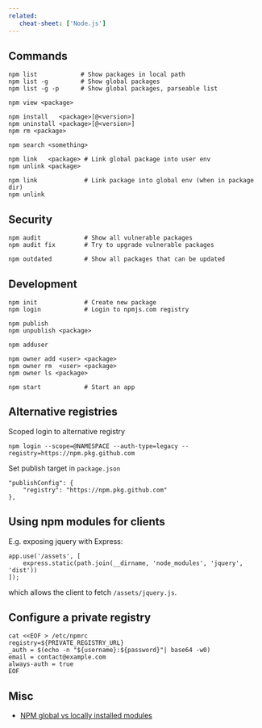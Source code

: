 ```yaml
---
related:
   cheat-sheet: ['Node.js']
---
```


## Commands

    npm list            # Show packages in local path
    npm list -g         # Show global packages
    npm list -g -p      # Show global packages, parseable list

    npm view <package>

    npm install   <package>[@<version>]
    npm uninstall <package>[@<version>]
    npm rm <package>

    npm search <something>

    npm link   <package> # Link global package into user env
    npm unlink <package>

    npm link             # Link package into global env (when in package dir)
    npm unlink

## Security

    npm audit            # Show all vulnerable packages
    npm audit fix        # Try to upgrade vulnerable packages

    npm outdated         # Show all packages that can be updated

## Development

    npm init             # Create new package
    npm login            # Login to npmjs.com registry

    npm publish
    npm unpublish <package>

    npm adduser

    npm owner add <user> <package>
    npm owner rm  <user> <package>
    npm owner ls <package>

    npm start            # Start an app

## Alternative registries

Scoped login to alternative registry

    npm login --scope=@NAMESPACE --auth-type=legacy --registry=https://npm.pkg.github.com

Set publish target in `package.json`

    "publishConfig": {
        "registry": "https://npm.pkg.github.com"
    },

## Using npm modules for clients

E.g. exposing jquery with Express:

    app.use('/assets', [
        express.static(path.join(__dirname, 'node_modules', 'jquery', 'dist'))
    ]);

which allows the client to fetch `/assets/jquery.js`.

## Configure a private registry

    cat <<EOF > /etc/npmrc
    registry=${PRIVATE_REGISTRY_URL}
    _auth = $(echo -n "${username}:${password}"| base64 -w0)
    email = contact@example.com
    always-auth = true
    EOF

## Misc

-   [NPM global vs locally installed
    modules](http://blog.nodejs.org/2011/03/23/npm-1-0-global-vs-local-installation/)
